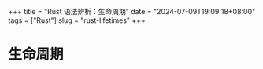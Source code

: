 +++
title = "Rust 语法辨析：生命周期"
date = "2024-07-09T19:09:18+08:00"
tags = ["Rust"]
slug = "rust-lifetimes"
+++

# 生命周期


